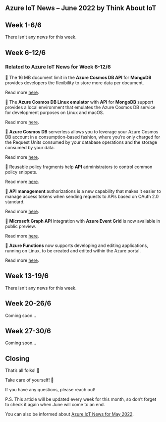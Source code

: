 ## Azure IoT News – June 2022 by Think About IoT

## Week 1-6/6
There isn't any news for this week.

## Week 6-12/6

### Related to Azure IoT News for Week 6-12/6
🔸 The 16 MB document limit in the **Azure Cosmos DB API** for **MongoDB** provides developers the flexibility to store more data per document.

Read more [here](https://azure.microsoft.com/en-gb/updates/public-preview-16mb-limit-per-document-in-api-for-mongodb/).

🔸 The **Azure Cosmos DB Linux emulator** with **API** for **MongoDB** support provides a local environment that emulates the Azure Cosmos DB service for development purposes on Linux and macOS.

Read more [here](https://azure.microsoft.com/en-gb/updates/public-preview-linux-emulator-with-azure-cosmos-db-api-for-mongodb/).

🔸 **Azure Cosmos DB** serverless allows you to leverage your Azure Cosmos DB account in a consumption-based fashion, where you’re only charged for the Request Units consumed by your database operations and the storage consumed by your data.

Read more [here](https://azure.microsoft.com/en-gb/updates/public-preview-azure-cosmos-db-serverless-container-storage-limit-increase-to-1tb/).

🔸 Reusable policy fragments help **API** administrators to control common policy snippets.

Read more [here](https://azure.microsoft.com/en-gb/updates/generally-available-api-management-reusable-policy-fragments/).

🔸 **API management** authorizations is a new capability that makes it easier to manage access tokens when sending requests to APIs based on OAuth 2.0 standard.

Read more [here](https://azure.microsoft.com/en-gb/updates/public-preview-api-management-authorizations/).

🔸 **Microsoft Graph API** integration with **Azure Event Grid** is now available in public preview.

Read more [here](https://azure.microsoft.com/en-gb/updates/public-preview-microsoft-graph-api-integration-with-azure-event-grid/).

🔸 **Azure Functions** now supports developing and editing applications, running on Linux, to be created and edited within the Azure portal.

Read more [here](https://azure.microsoft.com/en-gb/updates/public-preview-linux-portal-editing-for-applications/).

## Week 13-19/6
There isn't any news for this week.

## Week 20-26/6
Coming soon...

## Week 27-30/6
Coming soon...

## Closing
That’s all folks! 👋

Take care of yourself! 🙂

If you have any questions, please reach out!

P.S. This article will be updated every week for this month, so don’t forget to check it again when June will come to an end.

You can also be informed about [Azure IoT News for May 2022](https://www.thinkaboutiot.com/index.php/2022/05/03/azure-iot-news-may-2022-by-think-about-iot/). 